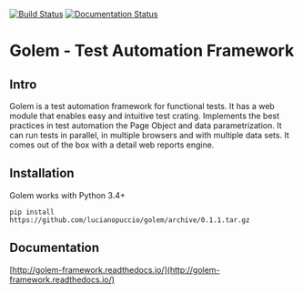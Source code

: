 [![Build Status](https://travis-ci.org/lucianopuccio/golem.svg?branch=master)](https://travis-ci.org/lucianopuccio/golem)
[![Documentation Status](http://readthedocs.org/projects/golem-framework/badge/?version=latest)](http://golem-framework.readthedocs.io/en/latest/?badge=latest)

Golem - Test Automation Framework
==================================================

Intro
--------------------------------------

Golem is a test automation framework for functional tests. It has a web module that enables easy and intuitive test crating. Implements the best practices in test automation the Page Object and data parametrization. It can run tests in parallel, in multiple browsers and with multiple data sets. It comes out of the box with a detail web reports engine. 


Installation
--------------------------------------

Golem works with Python 3.4+

```
pip install https://github.com/lucianopuccio/golem/archive/0.1.1.tar.gz
```

Documentation
--------------------------------------

[http://golem-framework.readthedocs.io/](http://golem-framework.readthedocs.io/)
